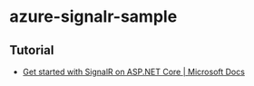 # azure-signalr-sample
## Tutorial
- [Get started with SignalR on ASP.NET Core | Microsoft Docs](https://docs.microsoft.com/en-us/aspnet/core/signalr/get-started)
